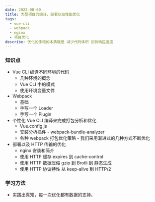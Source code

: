 ```yaml
---
date: 2022-08-09
title: 大型项目的编译，部署以及性能优化
tags:
  - vue-cli
  - webpack
  - nginx
  - 项目优化
describe: 优化的手段的本质就是 减少代码体积 加快响应速度
---
```






### 知识点

- Vue CLI 编译不同环境的代码
  - 几种环境的概念
  - Vue CLI 中的模式
  - 使用环境变量文件
- Webpack
  - 基础
  - 手写一个 Loader
  - 手写一个 Plugin
- 个性化 Vue CLI 编译来完成打包分析和优化
  - Vue.config.js
  - 安装分析插件 - webpack-bundle-analyzer
  - 各种 webpack 打包优化策略 - 我们采用渐进式的几种方式不断优化
- 部署以及 HTTP 传输的优化
  - nginx 安装和简介
  - 使用 HTTP 缓存 expires 到 cache-control
  - 使用 HTTP 数据压缩 gzip 到 Brotli 到 静态生成
  - 使用 HTTP 协议特性 从 keep-alive 到 HTTP/2



### 学习方法

- 实践出真知，每一次优化都有数据的支持。